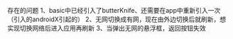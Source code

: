存在的问题
1、basic中已经引入了butterKnife、还需要在app中重新引入一次（引入的androidX引起的）
2、无网切换成有网，现在由外边切换后就刷新，想实现切换网络后进入应用再刷新
3、当弹出无网的悬浮框，返回按钮失效

